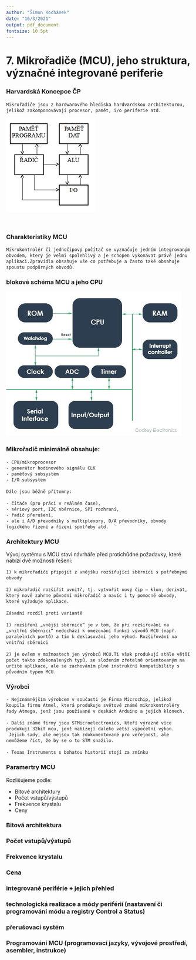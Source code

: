 ```yaml
---
author: "Šimon Kochánek"
date: "16/3/2021"
output: pdf_document
fontsize: 10.5pt
---
```


<style type="text/css">
  body{
    font-size: 10.5pt;
  }
</style>

# 7. Mikrořadiče (MCU), jeho struktura, význačné integrované periferie

### Harvardská Koncepce ČP 

    Mikrořadiče jsou z hardwarového hlediska hardvardskou architekturou, jelikož zakomponovávají procesor, pamět, i/o periferie atd.

![](images/HarvardKoncepce.png)

<br />

### Charakteristiky MCU

    Mikrokontrolér či jednočipový počítač se vyznačuje jedním integrovaným obvodem, který je velmi spolehlivý a je schopen vykonávat právě jednu aplikaci.Zpravidla obsahuje vše co potřebuje a často také obsahuje spoustu podpůrných obvodů.

### blokové schéma MCU a jeho CPU

![](images/microcontrollerScheme.jpg)

### Mikrořadič minimálně obsahuje:

    - CPU/mikroprocesor 
    - generátor hodinového signálu CLK 
    - paměťový subsystém  
    - I/O subsystém 

    Dále jsou běžně přítomny: 

    - čítače (pro práci v reálném čase), 
    - sériový port, I2C sběrnice, SPI rozhraní,
    - řadič přerušení, 
    - ale i A/D převodníky s multiplexory, D/A převodníky, obvody logického řízení a řízení spotřeby atd.  `

### Architektury MCU

Vývoj systému s MCU staví návrháře před protichůdné požadavky, které nabízí dvě možnosti řešení:

    1) k mikrořadiči připojit z vnějšku rozšiřující sběrnici s potřebnými obvody
   
    2) mikrořadič rozšířit uvnitř, tj. vytvořit nový čip – klon, derivát, který nově zahrne původní mikrořadič a navíc i ty pomocné obvody, které vyžaduje aplikace. 
   
    Zásadní rozdíl proti variantě

    1) rozšíření „vnější sběrnice“ je v tom, že při rozšiřování na „vnitřní sběrnici“ nedochází k ome­zování funkcí vývodů MCU (např. paralelních portů) a tím k deklasování jeho výhod. Rozšiřování na vnitřní sběrnici 
   
    2) je ovšem v možnostech jen výrobců MCU.Ti však produkují stále větší počet takto zdokonalených typů, se složením zřetelně orientovaným na určité aplikace, ale se zachováním plné instrukční kompatibility s původním typem MCU. 

### Výrobci

    - Nejznámnějším výrobcem v současti je Firma Microchip, jelikož koupila firmu Atmel, která produkuje světově známé mikrokontroléry řady Atmega, jenž jsou používané v deskách Arduino a jejích klonech.
  
    - Další známé firmy jsou STMicroelectronics, kteří výrazně více produkují 32bit mcu, jenž nabízejí daleko větší výpočetní výkon.
     Jejich sady, ale nejsou tak zdokumentované pro veřejnost, ale nemůžeme říct, že by se o to STM snažilo.
  
    - Texas Instruments s bohatou historií stojí za zmínku

### Paramertry MCU

Rozlišujeme podle:

- Bitové architektury
- Počet vstupů/výstupů
- Frekvence krystalu
- Ceny

### Bitová architektura

### Počet vstupů/výstupů

### Frekvence krystalu

### Cena

### integrované periférie + jejich přehled

### technologická realizace a módy periférií (nastavení či programování módu a registry Control a Status)

### přerušovací systém

### Programování MCU (programovací jazyky, vývojové prostředí, asembler, instrukce)
